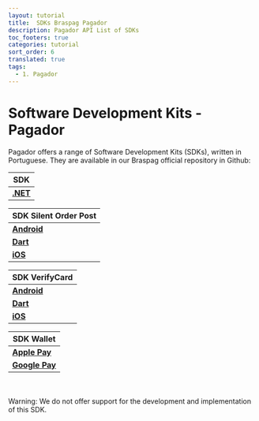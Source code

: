 ```yaml
---
layout: tutorial
title:  SDKs Braspag Pagador 
description: Pagador API List of SDKs
toc_footers: true
categories: tutorial
sort_order: 6
translated: true
tags:
  - 1. Pagador
---
```


# Software Development Kits - Pagador

Pagador offers a range of Software Development Kits (SDKs), written in Portuguese. They are available in our Braspag official repository in Github:

|SDK                                                                     |
|------------------------------------------------------------------------|
|[**.NET**](https://github.com/Braspag/BraspagApiDotNetSdk)              |

|SDK Silent Order Post                                                    |
|------------------------------------------------------------------------|
|[**Android**](https://github.com/Braspag/silent-order-post-android)     |
|[**Dart**](https://github.com/Braspag/braspag_silent_order_post_dart)   |
|[**iOS**](https://github.com/Braspag/silent_order_post_ios)             |

|SDK VerifyCard                                                          |
|------------------------------------------------------------------------|
|[**Android**](https://github.com/Braspag/verify-card-android)           |
|[**Dart**](https://github.com/Braspag/braspag_verify_card_dart)         |
|[**iOS**](https://github.com/Braspag/verify-card-ios)                   |

|SDK Wallet                                                              |
|------------------------------------------------------------------------|
|[**Apple Pay**](https://github.com/Braspag/braspag-apple-pay)           |
|[**Google Pay**](https://github.com/Braspag/braspag-google-pay)         |
<br>
<br>
<aside class="warning">Warning: We do not offer support for the development and implementation of this SDK.</aside>

